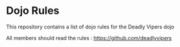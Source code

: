 Dojo Rules
==========

This repository contains a list of dojo rules for the Deadly Vipers dojo

All members should read the rules : https://github.com/deadlyvipers

